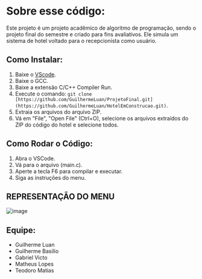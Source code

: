 # Sobre esse código:

Este projeto é um projeto acadêmico de algoritmo de programação, sendo o projeto final do semestre e criado para fins avaliativos. Ele simula um sistema de hotel voltado para o recepcionista como usuário.

## Como Instalar:

1. Baixe o [VScode](https://code.visualstudio.com/).
2. Baixe o GCC.
3. Baixe a extensão C/C++ Compiler Run.
4. Execute o comando: `git clone [https://github.com/GuilhermeLuan/ProjetoFinal.git](https://github.com/GuilhermeLuan/HotelEmConstrucao.git)`.
5. Extraia os arquivos do arquivo ZIP.
6. Vá em "File", "Open File" (Ctrl+O), selecione os arquivos extraídos do ZIP do código do hotel e selecione todos.

## Como Rodar o Código:

1. Abra o VSCode.
2. Vá para o arquivo (main.c).
3. Aperte a tecla F6 para compilar e executar.
4. Siga as instruções do menu.


## REPRESENTAÇÃO DO MENU


![image](https://github.com/GuilhermeLuan/HotelEmConstrucao/assets/137916326/af68485e-9955-4e41-a40f-571c527ac4bd)



## Equipe:

- Guilherme Luan
- Guilherme Basilio
- Gabriel Victo
- Matheus Lopes
- Teodoro Matias
